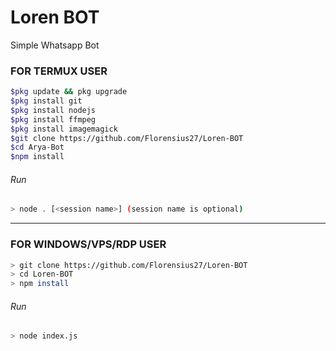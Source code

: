 # Loren BOT
Simple Whatsapp Bot

### FOR TERMUX USER
```bash
$pkg update && pkg upgrade
$pkg install git
$pkg install nodejs
$pkg install ffmpeg
$pkg install imagemagick
$git clone https://github.com/Florensius27/Loren-BOT
$cd Arya-Bot
$npm install
```
###### Run
```bash
> node . [<session name>] (session name is optional)
```

---------

### FOR WINDOWS/VPS/RDP USER
```bash
> git clone https://github.com/Florensius27/Loren-BOT
> cd Loren-BOT
> npm install
```
###### Run
```bash
> node index.js
```
